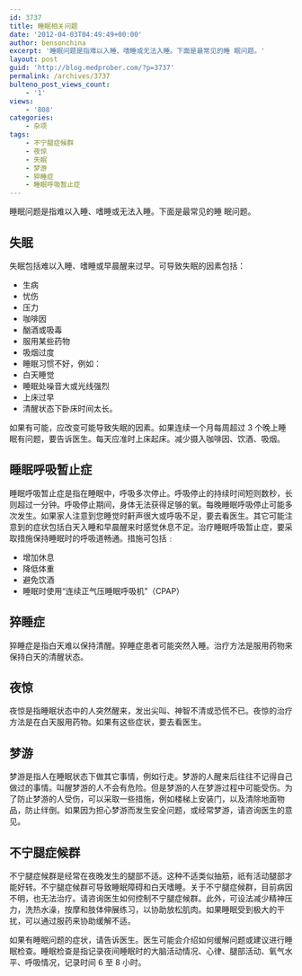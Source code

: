 ```yaml
---
id: 3737
title: 睡眠相关问题
date: '2012-04-03T04:49:49+00:00'
author: bensonchina
excerpt: '睡眠问题是指难以入睡、嗜睡或无法入睡。下面是最常见的睡 眠问题。'
layout: post
guid: 'http://blog.medprober.com/?p=3737'
permalink: /archives/3737
bulteno_post_views_count:
    - '1'
views:
    - '808'
categories:
    - 杂项
tags:
    - 不宁腿症候群
    - 夜惊
    - 失眠
    - 梦游
    - 猝睡症
    - 睡眠呼吸暂止症
---
```


睡眠问题是指难以入睡、嗜睡或无法入睡。下面是最常见的睡 眠问题。

## 失眠

失眠包括难以入睡、嗜睡或早晨醒来过早。可导致失眠的因素包括：

- 生病
- 忧伤
- 压力
- 咖啡因
- 酗酒或吸毒
- 服用某些药物
- 吸烟过度
- 睡眠习惯不好，例如：
- 白天睡觉
- 睡眠处噪音大或光线强烈
- 上床过早
- 清醒状态下卧床时间太长。


如果有可能，应改变可能导致失眠的因素。如果连续一个月每周超过 3 个晚上睡眠有问题，要告诉医生。每天应准时上床起床。减少摄入咖啡因、饮酒、吸烟。

## 睡眠呼吸暂止症

睡眠呼吸暂止症是指在睡眠中，呼吸多次停止。呼吸停止的持续时间短则数秒，长则超过一分钟。呼吸停止期间，身体无法获得足够的氧。每晚睡眠呼吸停止可能多次发生。如果家人注意到您睡觉时鼾声很大或呼吸不足，要去看医生。其它可能注意到的症状包括白天入睡和早晨醒来时感觉休息不足。治疗睡眠呼吸暂止症，要采取措施保持睡眠时的呼吸道畅通。措施可包括﹕

- 增加休息
- 降低体重
- 避免饮酒
- 睡眠时使用“连续正气压睡眠呼吸机”（CPAP）

## 猝睡症

猝睡症是指白天难以保持清醒。猝睡症患者可能突然入睡。治疗方法是服用药物来保持白天的清醒状态。

## 夜惊

夜惊是指睡眠状态中的人突然醒来，发出尖叫、神智不清或恐慌不已。夜惊的治疗方法是在白天服用药物。如果有这些症状，要去看医生。

## 梦游

梦游是指人在睡眠状态下做其它事情，例如行走。梦游的人醒来后往往不记得自己做过的事情。叫醒梦游的人不会有危险。但是梦游的人在梦游过程中可能受伤。为了防止梦游的人受伤，可以采取一些措施，例如楼梯上安装门，以及清除地面物品，防止绊倒。如果因为担心梦游而发生安全问题，或经常梦游，请咨询医生的意见。

## 不宁腿症候群

不宁腿症候群是经常在夜晚发生的腿部不适。这种不适类似抽筋，祇有活动腿部才能好转。不宁腿症候群可导致睡眠障碍和白天嗜睡。关于不宁腿症候群，目前病因不明，也无法治疗。请咨询医生如何控制不宁腿症候群。此外，可设法减少精神压力，洗热水澡，按摩和肢体伸展练习，以协助放松肌肉。如果睡眠受到极大的干扰，可以通过服药来协助缓解不适。

如果有睡眠问题的症状，请告诉医生。医生可能会介绍如何缓解问题或建议进行睡眠检查。睡眠检查是指记录夜间睡眠时的大脑活动情况、心律、腿部活动、氧气水平、呼吸情况，记录时间 6 至 8 小时。
